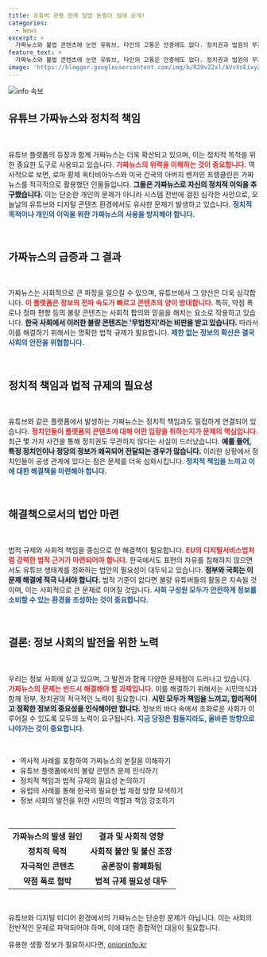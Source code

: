 ```yaml
---
title: 유튜버 관용 한계 탈법 돈벌이 실태 공개!
categories:
  - News
excerpt: >
  가짜뉴스와 불법 콘텐츠에 눈먼 유튜브, 타인의 고통은 안중에도 없다. 정치권과 법원의 무관심 속에서, 한국 사회의 민주주의가 위협받고 있다. 즉각적인 규제가 필요하다!
feature_text: >
  가짜뉴스와 불법 콘텐츠에 눈먼 유튜브, 타인의 고통은 안중에도 없다. 정치권과 법원의 무관심 속에서, 한국 사회의 민주주의가 위협받고 있다. 즉각적인 규제가 필요하다!
image: 'https://blogger.googleusercontent.com/img/b/R29vZ2xl/AVvXsEixyZcFfHzMRdzZMjFBmAUKJYCLCGyLL1o632UiGVXcaFdKo_bkvkuCioo0uUKlGfBVcT3P84aROyZIXSBEx3Aw5nCQ3pTgDom1WDC4m8eifvWiAmWEEVb4x6G_l8C0QH225ldMjyaFvpxGEBGNO37VmDTDMHGhJPq73UglMfDca1-0aw/s1600/blogspot.png'
---
```


<p><img src="https://blogger.googleusercontent.com/img/b/R29vZ2xl/AVvXsEixyZcFfHzMRdzZMjFBmAUKJYCLCGyLL1o632UiGVXcaFdKo_bkvkuCioo0uUKlGfBVcT3P84aROyZIXSBEx3Aw5nCQ3pTgDom1WDC4m8eifvWiAmWEEVb4x6G_l8C0QH225ldMjyaFvpxGEBGNO37VmDTDMHGhJPq73UglMfDca1-0aw/s1600/blogspot.png" alt="info 속보" /></p>

<h2 data-ke-size="size26">유튜브 가짜뉴스와 정치적 책임</h2>

<p data-ke-size="size16">&nbsp;</p>

<p>유튜브 플랫폼의 등장과 함께 가짜뉴스는 더욱 확산되고 있으며, 이는 정치적 목적을 위한 중요한 도구로 사용되고 있습니다. <b><span style="color: #ee2323;">가짜뉴스의 위력을 이해하는 것이 중요합니다.</span></b> 역사적으로 보면, 로마 황제 옥타비아누스와 미국 건국의 아버지 벤저민 프랭클린은 가짜뉴스를 적극적으로 활용했던 인물들입니다. <b><span style="background-color: #21538527;">그들은 가짜뉴스로 자신의 정치적 이익을 추구했습니다.</span></b> 이는 단순한 개인의 문제가 아니라 시스템 전반에 걸친 심각한 사안으로, 오늘날의 유튜브와 디지털 콘텐츠 환경에서도 유사한 문제가 발생하고 있습니다. <b><span style="color: #1a5490;">정치적 목적이나 개인의 이익을 위한 가짜뉴스의 사용을 방지해야 합니다.</span></b></p>

<p data-ke-size="size16">&nbsp;</p>

<h2 data-ke-size="size26">가짜뉴스의 급증과 그 결과</h2>

<p data-ke-size="size16">&nbsp;</p>

<p>가짜뉴스는 사회적으로 큰 파장을 일으킬 수 있으며, 유튜브에서 그 양산은 더욱 심각합니다. <b><span style="color: #ee2323;">이 플랫폼은 정보의 전파 속도가 빠르고 콘텐츠의 양이 방대합니다.</span></b> 특히, 약점 폭로나 정파 편향 등의 불량 콘텐츠는 사회적 합의와 믿음을 해치는 요소로 작용하고 있습니다. <b><span style="background-color: #21538527;">한국 사회에서 이러한 불량 콘텐츠는 '무법천지'라는 비판을 받고 있습니다.</span></b> 따라서 이를 해결하기 위해서는 명확한 법적 규제가 필요합니다. <b><span style="color: #1a5490;">제한 없는 정보의 확산은 결국 사회의 안전을 위협합니다.</span></b></p>

<p data-ke-size="size16">&nbsp;</p>

<h2 data-ke-size="size26">정치적 책임과 법적 규제의 필요성</h2>

<p data-ke-size="size16">&nbsp;</p>

<p>유튜브와 같은 플랫폼에서 발생하는 가짜뉴스는 정치적 책임과도 밀접하게 연결되어 있습니다. <b><span style="color: #ee2323;">정치인들이 플랫폼의 콘텐츠에 대해 어떤 입장을 취하는지가 문제의 핵심입니다.</span></b> 최근 몇 가지 사건을 통해 정치권도 무관하지 않다는 사실이 드러났습니다. <b><span style="background-color: #21538527;">예를 들어, 특정 정치인이나 정당의 정보가 왜곡되어 전달되는 경우가 많습니다.</span></b> 이러한 상황에서 정치인들이 공생 관계에 있다는 점은 문제를 더욱 심화시킵니다. <b><span style="color: #1a5490;">정치적 책임을 느끼고 이에 대한 해결책을 마련해야 합니다.</span></b></p>

<p data-ke-size="size16">&nbsp;</p>

<h2 data-ke-size="size26">해결책으로서의 법안 마련</h2>

<p data-ke-size="size16">&nbsp;</p>

<p>법적 규제와 사회적 책임을 중심으로 한 해결책이 필요합니다. <b><span style="color: #ee2323;">EU의 디지털서비스법처럼 강력한 법적 근거가 마련되어야 합니다.</span></b> 한국에서도 표현의 자유를 침해하지 않으면서도 유튜브 생태계를 정화하는 법안의 필요성이 대두되고 있습니다. <b><span style="background-color: #21538527;">정부와 국회는 이 문제 해결에 적극 나서야 합니다.</span></b> 법적 기준이 없다면 불량 유튜버들의 활동은 지속될 것이며, 이는 사회적으로 큰 문제로 이어질 것입니다. <b><span style="color: #1a5490;">사회 구성원 모두가 안전하게 정보를 소비할 수 있는 환경을 조성하는 것이 중요합니다.</span></b></p>

<p data-ke-size="size16">&nbsp;</p>

<h2 data-ke-size="size26">결론: 정보 사회의 발전을 위한 노력</h2>

<p data-ke-size="size16">&nbsp;</p>

<p>우리는 정보 사회에 살고 있으며, 그 발전과 함께 다양한 문제점이 드러나고 있습니다. <b><span style="color: #ee2323;">가짜뉴스의 문제는 반드시 해결해야 할 과제입니다.</span></b> 이를 해결하기 위해서는 시민의식과 함께 정부, 정치권의 적극적인 노력이 필요합니다. <b><span style="background-color: #21538527;">시민 모두가 책임을 느끼고, 합리적이고 정확한 정보의 중요성을 인식해야만 합니다.</span></b> 정보의 바다 속에서 조화로운 사회가 이루어질 수 있도록 모두의 노력이 요구됩니다. <b><span style="color: #1a5490;">지금 당장은 힘들지라도, 올바른 방향으로 나아가는 것이 중요합니다.</span></b></p>

<p data-ke-size="size16">&nbsp;</p>

<ul>
    <li>역사적 사례를 포함하여 가짜뉴스의 본질을 이해하기</li>
    <li>유튜브 플랫폼에서의 불량 콘텐츠 문제 인식하기</li>
    <li>정치적 책임과 법적 규제의 필요성 논의하기</li>
    <li>유럽의 사례를 통해 한국의 필요한 법 제정 방향 모색하기</li>
    <li>정보 사회의 발전을 위한 시민의 역할과 책임 강조하기</li>
</ul>

<p data-ke-size="size16">&nbsp;</p>

<table>
    <tr>
        <td style="text-align: center; height: 17px;"><b>가짜뉴스의 발생 원인</b></td>
        <td style="text-align: center; height: 17px;"><b>결과 및 사회적 영향</b></td>
    </tr>
    <tr>
        <td style="text-align: center; height: 17px;"><b>정치적 목적</b></td>
        <td style="text-align: center; height: 17px;"><b>사회적 불안 및 불신 조장</b></td>
    </tr>
    <tr>
        <td style="text-align: center; height: 17px;"><b>자극적인 콘텐츠</b></td>
        <td style="text-align: center; height: 17px;"><b>공론장이 황폐화됨</b></td>
    </tr>
    <tr>
        <td style="text-align: center; height: 17px;"><b>약점 폭로 협박</b></td>
        <td style="text-align: center; height: 17px;"><b>법적 규제 필요성 대두</b></td>
    </tr>
</table>

<p data-ke-size="size16">&nbsp;</p>

<p>유튜브와 디지털 미디어 환경에서의 가짜뉴스는 단순한 문제가 아닙니다. 이는 사회의 전반적인 문제로 파악되어야 하며, 이에 대한 종합적인 대응이 필요합니다.</p>
유용한 생활 정보가 필요하시다면, <a href="https://onioninfo.kr" rel="dofollow">onioninfo.kr</a>


